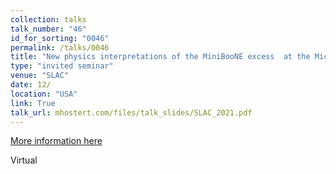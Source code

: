 ```yaml
---
collection: talks
talk_number: "46"
id_for_sorting: "0046"
permalink: /talks/0046
title: "New physics interpretations of the MiniBooNE excess  at the MicroBooNE experiment" 
type: "invited seminar"
venue: "SLAC"
date: 12/
location: "USA"
link: True 
talk_url: mhostert.com/files/talk_slides/SLAC_2021.pdf 
---
```


[More information here](mhostert.com/files/talk_slides/SLAC_2021.pdf)

Virtual
